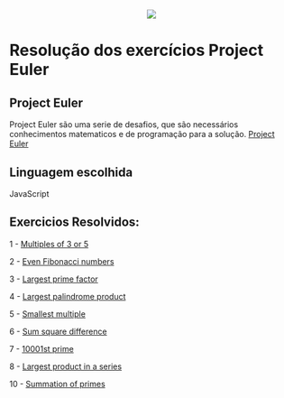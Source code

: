 <h1 align="center">
  <img src="https://raw.githubusercontent.com/verloka/Project-Euler/master/march/logo.jpg">
</h1>

# Resolução dos exercícios Project Euler

## Project Euler
Project Euler são uma serie de desafios, que são necessários conhecimentos matematicos e de programação para a solução. [Project Euler](https://projecteuler.net/archives)

## Linguagem escolhida
JavaScript

## Exercicios Resolvidos:
1 - [Multiples of 3 or 5](problem1.js)

2 - [Even Fibonacci numbers](problem2.js)

3 - [Largest prime factor](problem3.js)

4 - [Largest palindrome product](problem4.js)

5 - [Smallest multiple](problem5.js)

6 - [Sum square difference](problem6.js)

7 - [10001st prime](problem7.js)

8 - [Largest product in a series](problem8.js)

10 - [Summation of primes](problem10.js)
